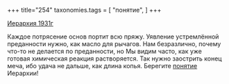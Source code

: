 +++
title="254"
taxonomies.tags = [
 "понятие",
]
+++

[Иерархия 1931г](/agni/1931)

Каждое потрясение основ портит всю пряжу. Уявление устремлённой преданности нужно, как масло для рычагов. Нам безразлично, почему что-то не делается по преданности, но Мы видим часто, как уже готовая химическая реакция растворяется. Так нужно заострить конец меча, ибо удача не дальше, как длина копья. Берегите [понятие](/tags/понятие) Иерархии!   

